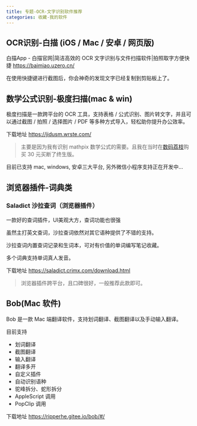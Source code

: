 ```yaml
---
title: 专题-OCR-文字识别软件推荐
categories: 收藏-我的软件
---
```


## OCR识别-白描 (iOS / Mac / 安卓 / 网页版)

白描App - 白描官网|简洁高效的 OCR 文字识别与文件扫描软件|拍照取字方便快捷
<https://baimiao.uzero.cn/>

在使用快捷键进行截图后，你会神奇的发现文字已经复制到剪贴板上了。

## 数学公式识别-极度扫描(mac & win)

极度扫描是一款跨平台的 OCR 工具，支持表格 / 公式识别、图片转文字，并且可以通过截图 / 拍照 / 选择图片 / PDF 等多种方式导入，轻松助你提升办公效率。

下载地址
<https://jidusm.wrste.com/>

> 主要是因为我有识别 mathpix 数学公式的需要。且我在当时在[数码荔枝](https://store.lizhi.io/)购买 30 元买断了终生版。

目前已支持 mac, windows, 安卓三大平台, 另外微信小程序支持正在开发中...

## 浏览器插件-词典类

### Saladict 沙拉查词（浏览器插件）

一款好的查词插件，UI美观大方，查词功能也很强

虽然主打英文查词，沙拉查词依然对其它语种提供了不错的支持。

沙拉查词内置查词记录和生词本，可对有价值的单词编写笔记收藏。

多个词典支持单词真人发音。

下载地址
 <https://saladict.crimx.com/download.html>

> 浏览器插件跨平台，且口碑很好，一般推荐此款即可。

## Bob(Mac 软件)

Bob 是一款 Mac 端翻译软件，支持划词翻译、截图翻译以及手动输入翻译。

目前支持

* 划词翻译
* 截图翻译
* 输入翻译
* 翻译多开
* 自定义插件
* 自动识别语种
* 驼峰拆分、蛇形拆分
* AppleScript 调用
* PopClip 调用

下载地址
<https://ripperhe.gitee.io/bob/#/>

